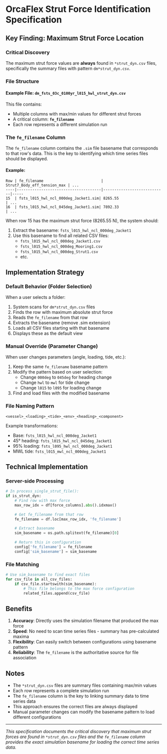 # OrcaFlex Strut Force Identification Specification

## Key Finding: Maximum Strut Force Location

### Critical Discovery
The maximum strut force values are **always** found in `*strut_dyn.csv` files, specifically the summary files with pattern `dm*strut_dyn.csv`.

### File Structure

#### Example File: `dm_fsts_03c_0100yr_l015_hwl_strut_dyn.csv`

This file contains:
- Multiple columns with max/min values for different strut forces
- A critical column: **`fe_filename`** 
- Each row represents a different simulation run

### The `fe_filename` Column

The `fe_filename` column contains the `.sim` file basename that corresponds to that row's data. This is the key to identifying which time series files should be displayed.

#### Example:
```
Row | fe_filename                          | Strut7_Body_eff_tension_max | ...
----|--------------------------------------|----------------------------|-----
15  | fsts_l015_hwl_ncl_000deg_Jacket1.sim| 8265.55                   | ...
16  | fsts_l015_hwl_ncl_045deg_Jacket1.sim| 7892.33                   | ...
```

When row 15 has the maximum strut force (8265.55 N), the system should:
1. Extract the basename: `fsts_l015_hwl_ncl_000deg_Jacket1`
2. Use this basename to find all related CSV files:
   - `fsts_l015_hwl_ncl_000deg_Jacket1.csv`
   - `fsts_l015_hwl_ncl_000deg_Mooring1.csv`
   - `fsts_l015_hwl_ncl_000deg_Strut1.csv`
   - etc.

## Implementation Strategy

### Default Behavior (Folder Selection)
When a user selects a folder:
1. System scans for `dm*strut_dyn.csv` files
2. Finds the row with maximum absolute strut force
3. Reads the `fe_filename` from that row
4. Extracts the basename (remove .sim extension)
5. Loads all CSV files starting with that basename
6. Displays these as the default view

### Manual Override (Parameter Change)
When user changes parameters (angle, loading, tide, etc.):
1. Keep the same `fe_filename` basename pattern
2. Modify the pattern based on user selection:
   - Change `000deg` to `045deg` for heading change
   - Change `hwl` to `mwl` for tide change
   - Change `l015` to `l095` for loading change
3. Find and load files with the modified basename

### File Naming Pattern
```
<vessel>_<loading>_<tide>_<env>_<heading>_<component>
```

Example transformations:
- Base: `fsts_l015_hwl_ncl_000deg_Jacket1`
- 45° heading: `fsts_l015_hwl_ncl_045deg_Jacket1`
- 95% loading: `fsts_l095_hwl_ncl_000deg_Jacket1`
- MWL tide: `fsts_l015_mwl_ncl_000deg_Jacket1`

## Technical Implementation

### Server-side Processing
```python
# In process_single_strut_file():
if is_strut_dyn:
    # Find row with max force
    max_row_idx = df[force_columns].abs().idxmax()
    
    # Get fe_filename from that row
    fe_filename = df.loc[max_row_idx, 'fe_filename']
    
    # Extract basename
    sim_basename = os.path.splitext(fe_filename)[0]
    
    # Return this in configuration
    config['fe_filename'] = fe_filename
    config['sim_basename'] = sim_basename
```

### File Matching
```python
# Use sim_basename to find exact files
for csv_file in all_csv_files:
    if csv_file.startswith(sim_basename):
        # This file belongs to the max force configuration
        related_files.append(csv_file)
```

## Benefits

1. **Accuracy**: Directly uses the simulation filename that produced the max force
2. **Speed**: No need to scan time series files - summary has pre-calculated maxima
3. **Flexibility**: Can easily switch between configurations using basename pattern
4. **Reliability**: The `fe_filename` is the authoritative source for file association

## Notes

- The `*strut_dyn.csv` files are summary files containing max/min values
- Each row represents a complete simulation run
- The `fe_filename` column is the key to linking summary data to time series data
- This approach ensures the correct files are always displayed
- Manual parameter changes can modify the basename pattern to load different configurations

---

*This specification documents the critical discovery that maximum strut forces are found in `*strut_dyn.csv` files and the `fe_filename` column provides the exact simulation basename for loading the correct time series data.*